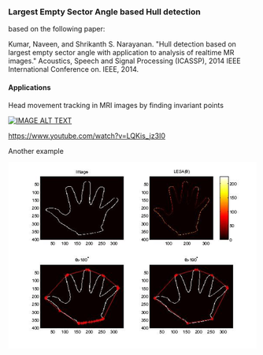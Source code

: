 ### Largest Empty Sector Angle based Hull detection 
based on the following paper:

Kumar, Naveen, and Shrikanth S. Narayanan. "Hull detection based on largest empty sector angle with application to analysis of realtime MR images." Acoustics, Speech and Signal Processing (ICASSP), 2014 IEEE International Conference on. IEEE, 2014.

#### Applications

Head movement tracking in MRI images by finding invariant points


[![IMAGE ALT TEXT](http://img.youtube.com/vi/LQKis_jz3I0/0.jpg)](http://www.youtube.com/watch?v=LQKis_jz3I0 "Head Motion Correction using Landmark Point Detection")

https://www.youtube.com/watch?v=LQKis_jz3I0

Another example

![LESA example](/LESA/matlab/example.jpg)

